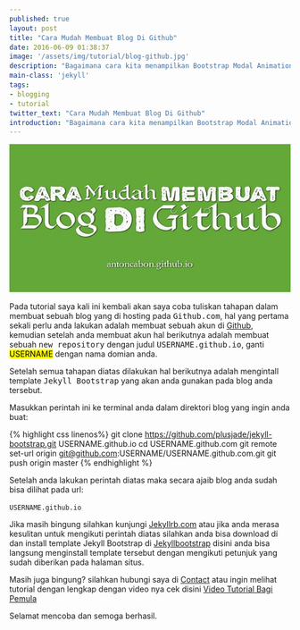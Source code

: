 ```yaml
---
published: true
layout: post
title: "Cara Mudah Membuat Blog Di Github"
date: 2016-06-09 01:38:37
image: '/assets/img/tutorial/blog-github.jpg'
description: "Bagaimana cara kita menampilkan Bootstrap Modal Animation Effects pada halaman postingan blog."
main-class: 'jekyll'
tags:
- blogging
- tutorial
twitter_text: "Cara Mudah Membuat Blog Di Github"
introduction: "Bagaimana cara kita menampilkan Bootstrap Modal Animation Effects pada halaman postingan blog."
---
```

![Cara Membuat Blog di Github](/assets/img/tutorial/blog-github.jpg)

Pada tutorial saya kali ini kembali akan saya coba tuliskan tahapan dalam membuat sebuah blog yang di hosting pada <kbd>Github.com</kbd>, hal yang pertama sekali perlu anda lakukan adalah membuat sebuah akun di [Github](https://github.com), kemudian setelah anda membuat akun hal berikutnya adalah membuat sebuah <kbd>new repository</kbd> dengan judul <kbd>USERNAME.github.io</kbd>, ganti <mark>USERNAME</mark> dengan nama domian anda. 

Setelah semua tahapan diatas dilakukan hal berikutnya adalah mengintall template <kbd>Jekyll Bootstrap</kbd> yang akan anda gunakan pada blog anda tersebut.

Masukkan perintah ini ke terminal anda dalam direktori blog yang ingin anda buat:

{% highlight css linenos%}
git clone https://github.com/plusjade/jekyll-bootstrap.git USERNAME.github.io
cd USERNAME.github.com
git remote set-url origin git@github.com:USERNAME/USERNAME.github.com.git
git push origin master
{% endhighlight %}

Setelah anda lakukan perintah diatas maka secara ajaib blog anda sudah bisa dilihat pada url:

<code class="filter">USERNAME.github.io</code>

Jika masih bingung silahkan kunjungi [Jekyllrb.com](https://jekyllrb.com/) atau jika anda merasa kesulitan untuk mengikuti perintah diatas silahkan anda bisa download di dan install template Jekyll Bootstrap  di [Jekyllbootstrap](http://themes.jekyllbootstrap.com/) disini anda bisa langsung menginstall template tersebut dengan mengikuti petunjuk yang sudah diberikan pada halaman situs.

Masih juga bingung? silahkan hubungi saya di [Contact](https://antoncabon.github.io/about/) atau ingin melihat tutorial dengan lengkap dengan video nya cek disini [Video Tutorial Bagi Pemula](https://antoncabon.github.io/github-pages-and-jekyll-video-untuk-pemula/) 

Selamat mencoba dan semoga berhasil.


